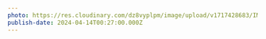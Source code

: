 ```yaml
---
photo: https://res.cloudinary.com/dz8vyplpm/image/upload/v1717428683/IMG_9542_uxdsk7.jpg
publish-date: 2024-04-14T00:27:00.000Z
---
```


